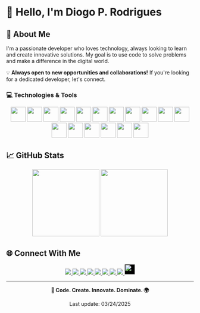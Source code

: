 # 👋 Hello, I'm Diogo P. Rodrigues

## 🚀 About Me

I'm a passionate developer who loves technology, always looking to learn and create innovative solutions. My goal is to use code to solve problems and make a difference in the digital world.

💡 **Always open to new opportunities and collaborations!** If you're looking for a dedicated developer, let's connect.

### 💻 Technologies & Tools

<div align="center">
  <a href="https://developer.mozilla.org/en-US/docs/Web/HTML"><img src="https://skillicons.dev/icons?i=html" height="40" /></a>
  <a href="https://developer.mozilla.org/en-US/docs/Web/CSS"><img src="https://skillicons.dev/icons?i=css" height="40" /></a>
  <a href="https://developer.mozilla.org/en-US/docs/Web/JavaScript"><img src="https://skillicons.dev/icons?i=js" height="40" /></a>
  <a href="https://nodejs.org/"><img src="https://skillicons.dev/icons?i=nodejs" height="40" /></a>
  <a href="https://learn.microsoft.com/en-us/dotnet/csharp/"><img src="https://skillicons.dev/icons?i=cs" height="40" /></a>
  <a href="https://www.python.org/"><img src="https://skillicons.dev/icons?i=python" height="40" /></a>
  <a href="https://www.cplusplus.com/"><img src="https://skillicons.dev/icons?i=cpp" height="40" /></a>
  <a href="https://geoserver.org/"><img src="https://avatars.githubusercontent.com/u/186522?s=200&v=4" height="40" /></a>
  <a href="https://leafletjs.com/"><img src="https://img.icons8.com/color/50/000000/leaf.png" height="40" /></a>
  <a href="https://ollama.com/"><img src="https://ollama.com/public/icon-64x64.png" height="40" /></a>
  <a href="https://www.postgresql.org/"><img src="https://skillicons.dev/icons?i=postgres" height="40" /></a>
  <a href="https://getbootstrap.com/"><img src="https://skillicons.dev/icons?i=bootstrap" height="40" /></a>
  <a href="https://www.linux.org/"><img src="https://skillicons.dev/icons?i=linux" height="40" /></a>
  <a href="https://www.nginx.com/"><img src="https://skillicons.dev/icons?i=nginx" height="40" /></a>
  <a href="https://qgis.org/"><img src="https://upload.wikimedia.org/wikipedia/commons/7/77/Qgis-icon-3.0.png" height="40" /></a>
  <a href="https://pm2.keymetrics.io/"><img src="https://raw.githubusercontent.com/gilbarbara/logos/main/logos/pm2-icon.svg" height="40" /></a>
  <a href="https://www.docker.com/"><img src="https://skillicons.dev/icons?i=docker" height="40" /></a>
</div>

## 📈 GitHub Stats

<div align="center">
  <img height="180em" src="https://github-readme-stats.vercel.app/api?username=diogod2r&show_icons=true&theme=dracula&include_all_commits=true&count_private=true"/>
  <img height="180em" src="https://github-readme-stats.vercel.app/api/top-langs/?username=diogod2r&layout=compact&langs_count=7&theme=dracula"/>
</div>

## 🌐 Connect With Me

<div align="center">
  <a href="https://linkedin.com/in/diogod2r" target="_blank">
    <img src="https://img.shields.io/badge/-LinkedIn-%230077B5?style=for-the-badge&logo=linkedin&logoColor=white">
  </a>
  <a href="https://instagram.com/diogod2r" target="_blank">
    <img src="https://img.shields.io/badge/-Instagram-%23E4405F?style=for-the-badge&logo=instagram&logoColor=white">
  </a>
  <a href="https://www.youtube.com/@diogod2r" target="_blank">
    <img src="https://img.shields.io/badge/-YouTube-%23FF0000?style=for-the-badge&logo=youtube&logoColor=white">
  </a>
  <a href="https://www.twitch.tv/diogod2r" target="_blank">
    <img src="https://img.shields.io/badge/-Twitch-%239146FF?style=for-the-badge&logo=twitch&logoColor=white">
  </a>
  <a href="https://kick.com/diogod2r" target="_blank">
    <img src="https://img.shields.io/badge/-Kick-%2320C20E?style=for-the-badge&logo=kick&logoColor=white">
  </a>
  <a href="https://d2rt.com" target="_blank">
    <img src="https://img.shields.io/badge/-Website-%23000000?style=for-the-badge&logo=google-chrome&logoColor=white">
  </a>
  <a href="mailto:diogo@d2rt.com">
    <img src="https://img.shields.io/badge/-Email-%23333?style=for-the-badge&logo=gmail&logoColor=white">
  </a>
  <a href="https://discord.gg/8msbhV7" target="_blank">
  <img src="https://img.shields.io/badge/-Discord-5865F2?style=for-the-badge&logo=discord&logoColor=white">
</a>
<a href="https://x.com/diogod2r" target="_blank"> <img src="https://img.shields.io/badge/-X.com-%23000000?style=for-the-badge&logo=x&logoColor=white" style="background-color: black; height: 28px;"></a>
</div>

---

<div align="center">
  <p><strong>🚀 Code. Create. Innovate. Dominate. 🌍</strong></p>
  <p>Last update: 03/24/2025</p>
</div>

